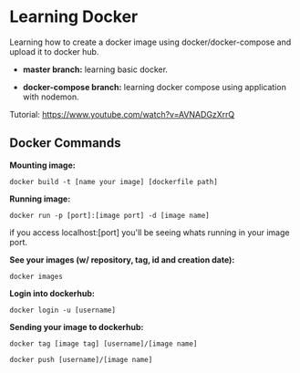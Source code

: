 # Learning Docker
Learning how to create a docker image using docker/docker-compose and upload it to docker hub.

- **master branch:** learning basic docker.

- **docker-compose branch:** learning docker compose using application with nodemon.

Tutorial: https://www.youtube.com/watch?v=AVNADGzXrrQ

## Docker Commands


**Mounting image:**
```
docker build -t [name your image] [dockerfile path]
```


**Running image:**
```
docker run -p [port]:[image port] -d [image name]
```
if you access localhost:[port] you'll be seeing whats running in your image port.

**See your images (w/ repository, tag, id and creation date):**
```
docker images
```

**Login into dockerhub:**
```
docker login -u [username]
```

**Sending your image to dockerhub:**
```
docker tag [image tag] [username]/[image name]
```

```
docker push [username]/[image name]
```


